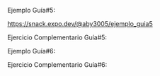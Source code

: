 Ejemplo Guía#5:

https://snack.expo.dev/@aby3005/ejemplo_guia5

Ejercicio Complementario Guía#5:

Ejemplo Guía#6:

Ejercicio Complementario Guía#6:
